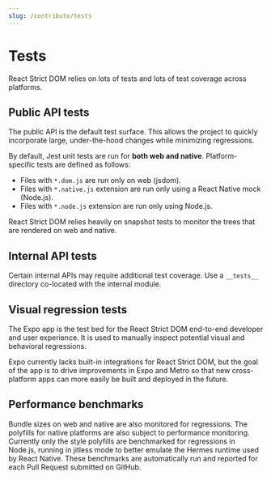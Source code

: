 ```yaml
---
slug: /contribute/tests
---
```


# Tests

<p className="text-xl">React Strict DOM relies on lots of tests and lots of test coverage across platforms.</p>

## Public API tests

The public API is the default test surface. This allows the project to quickly incorporate large, under-the-hood changes while minimizing regressions.

By default, Jest unit tests are run for **both web and native**. Platform-specific tests are defined as follows:

* Files with `*.dom.js` are run only on web (jsdom).
* Files with `*.native.js` extension are run only using a React Native mock (Node.js).
* Files with `*.node.js` extension are run only using Node.js.

React Strict DOM relies heavily on snapshot tests to monitor the trees that are rendered on web and native.

## Internal API tests

Certain internal APIs may require additional test coverage. Use a `__tests__` directory co-located with the internal module.

## Visual regression tests

The Expo app is the test bed for the React Strict DOM end-to-end developer and user experience. It is used to manually inspect potential visual and behavioral regressions.

Expo currently lacks built-in integrations for React Strict DOM, but the goal of the app is to drive improvements in Expo and Metro so that new cross-platform apps can more easily be built and deployed in the future.

## Performance benchmarks

Bundle sizes on web and native are also monitored for regressions. The polyfills for native platforms are also subject to performance monitoring. Currently only the style polyfills are benchmarked for regressions in Node.js, running in jitless mode to better emulate the Hermes runtime used by React Native. These benchmarks are automatically run and reported for each Pull Request submitted on GitHub.
